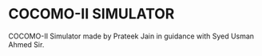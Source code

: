 # COCOMO-II SIMULATOR
COCOMO-II Simulator made by Prateek Jain in guidance with Syed Usman Ahmed Sir.
